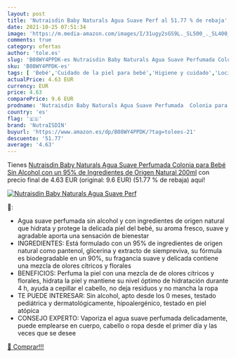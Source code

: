 ```yaml
---
layout: post
title: 'Nutraisdin Baby Naturals Agua Suave Perf al 51.77 % de rebaja'
date: 2021-10-25 07:51:34
image: 'https://m.media-amazon.com/images/I/31ugy2sGS9L._SL500_._SL400_.jpg'
comments: true
category: ofertas
author: 'tole.es'
slug: 'B08WY4PPDK-es Nutraisdin Baby Naturals Agua Suave Perfumada Colonia para...'
sku: 'B08WY4PPDK-es'
tags: [ 'Bebé','Cuidado de la piel para bebé','Higiene y cuidado','Lociones para la piel de bebé','bebé','nutraisdin', ]
actualPrice: 4.63 EUR
currency: EUR
price: 4.63
comparePrice: 9.6 EUR
prodname: 'Nutraisdin Baby Naturals Agua Suave Perfumada  Colonia para Bebé Sin Alcohol  con un 95% de Ingredientes de Origen Natural  200ml'
country: 'es'
flag: '🇪🇸'
brand: 'NutraISDIN'
buyurl: 'https://www.amazon.es/dp/B08WY4PPDK/?tag=tolees-21'
descuento: '51.77'
average: '4.63'
---
```


Tienes [Nutraisdin Baby Naturals Agua Suave Perfumada  Colonia para Bebé Sin Alcohol  con un 95% de Ingredientes de Origen Natural  200ml](https://www.amazon.es/dp/B08WY4PPDK/?tag=tolees-21) con precio final de  4.63 EUR (original: 9.6 EUR) (51.77 %  de rebaja) aqui!

[![Nutraisdin Baby Naturals Agua Suave Perf](https://m.media-amazon.com/images/I/31ugy2sGS9L._SL500_._SL400_.jpg)](https://www.amazon.es/dp/B08WY4PPDK/?tag=tolees-21)

🔎:

- Agua suave perfumada sin alcohol y con ingredientes de origen natural que hidrata y protege la delicada piel del bebé, su aroma fresco, suave y agradable aporta una sensación de bienestar
- INGREDIENTES: Está formulado con un 95% de ingredientes de origen natural como pantenol, glicerina y extracto de siempreviva, su fórmula es biodegradable en un 90%, su fragancia suave y delicada contiene una mezcla de olores cítricos y florales
- BENEFICIOS: Perfuma la piel con una mezcla de de olores cítricos y florales, hidrata la piel y mantiene su nivel óptimo de hidratación durante 4 h, ayuda a cepillar el cabello, no deja residuos y no mancha la ropa
- TE PUEDE INTERESAR: Sin alcohol, apto desde los 0 meses, testado pediátrica y dermatológicamente, hipoalergénico, testado en piel atópica
- CONSEJO EXPERTO: Vaporiza el agua suave perfumada delicadamente, puede emplearse en cuerpo, cabello o ropa desde el primer día y las veces que se desee

[🛒 Comprar!!!](https://www.amazon.es/dp/B08WY4PPDK/?tag=tolees-21)
